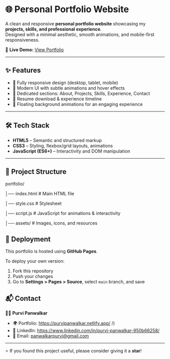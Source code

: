 # 🌐 Personal Portfolio Website  

A clean and responsive **personal portfolio website** showcasing my **projects, skills, and professional experience**.  
Designed with a minimal aesthetic, smooth animations, and mobile-first responsiveness.  

🔗 **Live Demo:** [View Portfolio](https://your-username.github.io/portfolio/)  

---

## ✨ Features  
- 📱 Fully responsive design (desktop, tablet, mobile)  
- 🎨 Modern UI with subtle animations and hover effects  
- 📝 Dedicated sections: About, Projects, Skills, Experience, Contact  
- 📂 Resume download & experience timeline  
- 🌌 Floating background animations for an engaging experience  

---

## 🛠️ Tech Stack  
- **HTML5** – Semantic and structured markup  
- **CSS3** – Styling, flexbox/grid layouts, animations  
- **JavaScript (ES6+)** – Interactivity and DOM manipulation  

---

## 📂 Project Structure  
portfolio/

│── index.html # Main HTML file

│── style.css # Stylesheet

│── script.js # JavaScript for animations & interactivity

│── assets/ # Images, icons, and resources

## 🚀 Deployment  
This portfolio is hosted using **GitHub Pages**.  

To deploy your own version:  
1. Fork this repository  
2. Push your changes  
3. Go to **Settings > Pages > Source**, select `main` branch, and save

## 📬 Contact  
👩‍💻 **Purvi Panwalkar**  
- 🌍 Portfolio: https://purvipanwalkar.netlify.app/ 
/)  
- 💼 LinkedIn: https://www.linkedin.com/in/purvi-panwalkar-950b66258/
- 📧 Email: panwalkarpurvi@gmail.com  

---

⭐ If you found this project useful, please consider giving it a **star**!  
